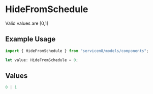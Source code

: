 # HideFromSchedule



Valid values are [0,1]

## Example Usage

```typescript
import { HideFromSchedule } from "servicem8/models/components";

let value: HideFromSchedule = 0;
```

## Values

```typescript
0 | 1
```